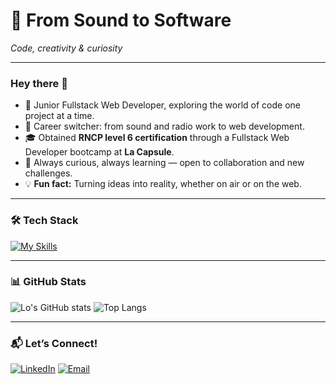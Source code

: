 
# 🚀 From Sound to Software  
*Code, creativity & curiosity*  

---

### Hey there 👋

- 🌱 Junior Fullstack Web Developer, exploring the world of code one project at a time.  
- 🔄 Career switcher: from sound and radio work to web development.
- 🎓 Obtained **RNCP level 6 certification** through a Fullstack Web Developer bootcamp at **La Capsule**.  
- 🤝 Always curious, always learning — open to collaboration and new challenges.
- 💡 **Fun fact:** Turning ideas into reality, whether on air or on the web.  

---

### 🛠️ Tech Stack  
[![My Skills](https://skillicons.dev/icons?i=js,html,css,react,reactnative,redux,mongodb,express,vscode,nodejs)](https://skillicons.dev)

---

### 📊 GitHub Stats  
![Lo's GitHub stats](https://github-readme-stats.vercel.app/api?username=LauriePlisson&show_icons=true&theme=dracula)  ![Top Langs](https://github-readme-stats.vercel.app/api/top-langs/?username=LauriePlisson&hide=HTML&layout=donut&theme=dracula)  

---

### 📬 Let’s Connect!  
[![LinkedIn](https://img.shields.io/badge/LinkedIn-0A66C2?logo=linkedin&logoColor=white)](https://www.linkedin.com/in/laurie-plisson-5531961b3)  [![Email](https://img.shields.io/badge/Email-D14836?logo=gmail&logoColor=white)](mailto:plisson.laurie@gmail.com)  

